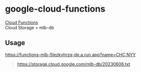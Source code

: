 # google-cloud-functions

[Cloud Functions](https://cloud.google.com/functions?hl=zh-tw)   
Cloud Storage > mlb-db

## Usage

https://functions-mlb-5lezkyhrzq-de.a.run.app?name=CHC,NYY

> https://storage.cloud.google.com/mlb-db/20230606.txt